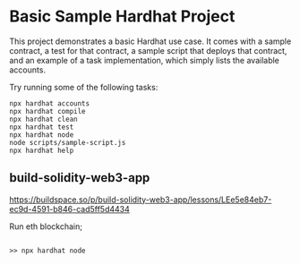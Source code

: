 # Basic Sample Hardhat Project

This project demonstrates a basic Hardhat use case. It comes with a sample contract, a test for that contract, a sample script that deploys that contract, and an example of a task implementation, which simply lists the available accounts.

Try running some of the following tasks:

```shell
npx hardhat accounts
npx hardhat compile
npx hardhat clean
npx hardhat test
npx hardhat node
node scripts/sample-script.js
npx hardhat help
```

## build-solidity-web3-app

https://buildspace.so/p/build-solidity-web3-app/lessons/LEe5e84eb7-ec9d-4591-b846-cad5ff5d4434


Run eth blockchain;
```

>> npx hardhat node

```
